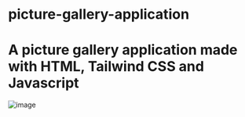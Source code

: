 # picture-gallery-application
# A picture gallery application made with  HTML, Tailwind CSS and Javascript 

![image](https://user-images.githubusercontent.com/95009465/184100039-46ae1a7d-cd56-4035-a112-a160bb9860e2.png)
